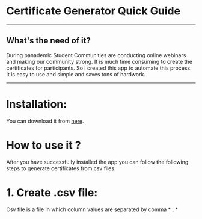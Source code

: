 # Certificate Generator Quick Guide
***

## What's the need of it?
During panademic Student Communities are conducting online webinars and making our community strong. It is much time consuming 
to create the certificates for participants. So i created this app to automate this process. It is easy to use and simple and 
saves tons of hardwork.

---

# Installation:
You can download it from [here](https://certificate-generator.github.io/).

# How to use it ?

After you have successfully installed the app you can follow the following steps to generate certificates from csv files.

# 1. Create .csv file:
Csv file is a file in which column values are separated by comma * , * 
